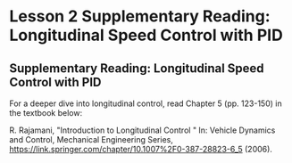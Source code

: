 # Lesson 2 Supplementary Reading: Longitudinal Speed Control with PID

## Supplementary Reading: Longitudinal Speed Control with PID

For a deeper dive into longitudinal control, read Chapter 5 (pp. 123-150) in the textbook below:

R. Rajamani, "Introduction to Longitudinal Control " In: Vehicle Dynamics and Control, Mechanical Engineering Series, https://link.springer.com/chapter/10.1007%2F0-387-28823-6_5 (2006).